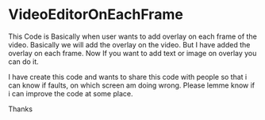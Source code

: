 # VideoEditorOnEachFrame
This Code is Basically when user wants to add overlay on each frame of the video. Basically we will add the overlay on the video. But I have added the overlay on each frame. Now 
If you want to add text or image on overlay you can do it.

I have create this code and wants to share this code with people so that i can know if faults, on which screen am doing wrong. Please lemme know if i can improve the code at some place.


Thanks
